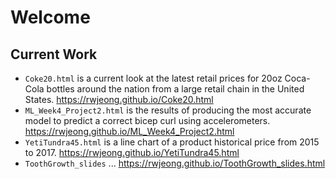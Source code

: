 # Welcome  
## Current Work  
- `Coke20.html` is a current look at the latest retail prices for 20oz Coca-Cola bottles around the nation from a large retail chain in the United States. https://rwjeong.github.io/Coke20.html  
- `ML_Week4_Project2.html` is the results of producing the most accurate model to predict a correct bicep curl using accelerometers. https://rwjeong.github.io/ML_Week4_Project2.html  
- `YetiTundra45.html` is a line chart of a product historical price from 2015 to 2017. https://rwjeong.github.io/YetiTundra45.html
- `ToothGrowth_slides` ... https://rwjeong.github.io/ToothGrowth_slides.html
